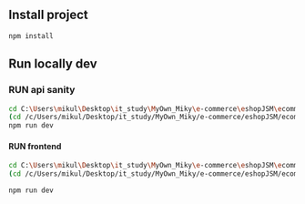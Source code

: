 ## Install project

`npm install`

## Run locally dev

### RUN api sanity

```bash
cd C:\Users\mikul\Desktop\it_study\MyOwn_Miky\e-commerce\eshopJSM\ecommerce\sanityecommerce
(cd /c/Users/mikul/Desktop/it_study/MyOwn_Miky/e-commerce/eshopJSM/ecommerce/sanityecommerce)
npm run dev
```

#### RUN frontend

```bash
cd C:\Users\mikul\Desktop\it_study\MyOwn_Miky\e-commerce\eshopJSM\ecommerce
(cd /c/Users/mikul/Desktop/it_study/MyOwn_Miky/e-commerce/eshopJSM/ecommerce)

npm run dev
```
